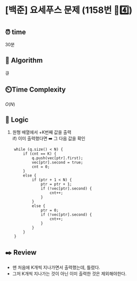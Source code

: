 # [백준] 요세푸스 문제 (1158번 🩶4️⃣)

## ⏰  **time**

30분

## :pushpin: **Algorithm**

큐

## ⏲️**Time Complexity**

$O(N)$

## :round_pushpin: **Logic**
1. 원형 배열에서 +K번째 값을 출력 <br/>
   if) 이미 출력했다면
   ➡️ 그 다음 값을 확인
```
	while (q.size() < N) {
		if (cnt == K) {
			q.push(vec[ptr].first);
			vec[ptr].second = true;
			cnt = 0;
		}
		else {
			if (ptr + 1 < N) {
				ptr = ptr + 1;
				if (!vec[ptr].second) {
					cnt++;
				}
			}
			else {
				ptr = 0;
				if (!vec[ptr].second) {
					cnt++;
				}
			}
		}
	}
```

## :black_nib: **Review**
- 맨 처음에 K개씩 지나가면서 출력했는데, 틀렸다.
- 그저 K개씩 지나가는 것이 아닌 이미 출력한 것은 제외해야한다.
